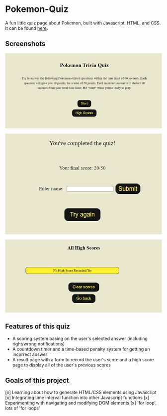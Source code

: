 # Pokemon-Quiz

A fun little quiz page about Pokemon, built with Javascript, HTML, and CSS.
It can be found [here](https://nganpham89.github.io/Pokemon-Quiz/).

## Screenshots

![StartPage](/assets/img/startpage.jpg)

![ResultPage](/assets/img/result.jpg)

![ScorePage](/assets/img/highscore.jpg)

## Features of this quiz

- A scoring system basing on the user's selected answer (including right/wrong notifications)
- A countdown timer and a time-based penalty system for getting an incorrect answer
- A result page with a form to record the user's score and a high score page to display all of the user's previous scores

## Goals of this project

[x] Learning about how to generate HTML/CSS elements using Javascript
[x] Integrating time interval function into other Javascript functions
[x] Experimenting with navigating and modifying DOM elements
[x] 'for loop', lots of 'for loops'


